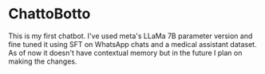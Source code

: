 # ChattoBotto
This is my first chatbot. I've used meta's LLaMa 7B parameter version and fine tuned it using SFT on WhatsApp chats and a medical assistant dataset. As of now it doesn't have contextual memory but in the future I plan on making the changes.
